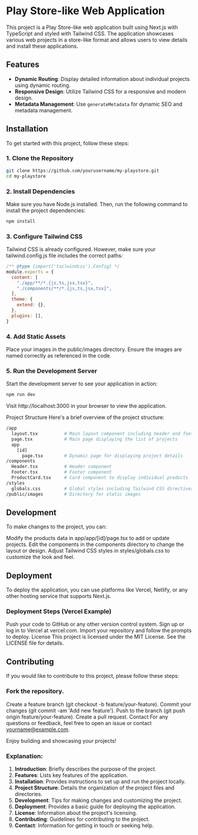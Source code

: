 # Play Store-like Web Application

This project is a Play Store-like web application built using Next.js with TypeScript and styled with Tailwind CSS. The application showcases various web projects in a store-like format and allows users to view details and install these applications.

## Features

- **Dynamic Routing**: Display detailed information about individual projects using dynamic routing.
- **Responsive Design**: Utilize Tailwind CSS for a responsive and modern design.
- **Metadata Management**: Use `generateMetadata` for dynamic SEO and metadata management.

## Installation

To get started with this project, follow these steps:

### 1. Clone the Repository

```bash
git clone https://github.com/yourusername/my-playstore.git
cd my-playstore
```

### 2. Install Dependencies
Make sure you have Node.js installed. Then, run the following command to install the project dependencies:

```bash
npm install
```
### 3. Configure Tailwind CSS
Tailwind CSS is already configured. However, make sure your tailwind.config.js file includes the correct paths:

```js
/** @type {import('tailwindcss').Config} */
module.exports = {
  content: [
    "./app/**/*.{js,ts,jsx,tsx}",
    "./components/**/*.{js,ts,jsx,tsx}",
  ],
  theme: {
    extend: {},
  },
  plugins: [],
}
```
### 4. Add Static Assets
Place your images in the public/images directory. Ensure the images are named correctly as referenced in the code.

### 5. Run the Development Server
Start the development server to see your application in action:

```bash
npm run dev
```
Visit http://localhost:3000 in your browser to view the application.

Project Structure
Here's a brief overview of the project structure:

```bash
/app
  layout.tsx          # Main layout component including header and footer
  page.tsx            # Main page displaying the list of projects
  app
    [id]
      page.tsx        # Dynamic page for displaying project details
/components
  Header.tsx          # Header component
  Footer.tsx          # Footer component
  ProductCard.tsx     # Card component to display individual products
/styles
  globals.css         # Global styles including Tailwind CSS directives
/public/images        # Directory for static images
```

## Development
To make changes to the project, you can:

Modify the products data in app/app/[id]/page.tsx to add or update projects.
Edit the components in the components directory to change the layout or design.
Adjust Tailwind CSS styles in styles/globals.css to customize the look and feel.
## Deployment
To deploy the application, you can use platforms like Vercel, Netlify, or any other hosting service that supports Next.js.

### Deployment Steps (Vercel Example)
Push your code to GitHub or any other version control system.
Sign up or log in to Vercel at vercel.com.
Import your repository and follow the prompts to deploy.
License
This project is licensed under the MIT License. See the LICENSE file for details.

## Contributing
If you would like to contribute to this project, please follow these steps:

### Fork the repository.
Create a feature branch (git checkout -b feature/your-feature).
Commit your changes (git commit -am 'Add new feature').
Push to the branch (git push origin feature/your-feature).
Create a pull request.
Contact
For any questions or feedback, feel free to open an issue or contact yourname@example.com.

Enjoy building and showcasing your projects!


### Explanation:

1. **Introduction**: Briefly describes the purpose of the project.
2. **Features**: Lists key features of the application.
3. **Installation**: Provides instructions to set up and run the project locally.
4. **Project Structure**: Details the organization of the project files and directories.
5. **Development**: Tips for making changes and customizing the project.
6. **Deployment**: Provides a basic guide for deploying the application.
7. **License**: Information about the project's licensing.
8. **Contributing**: Guidelines for contributing to the project.
9. **Contact**: Information for getting in touch or seeking help.

